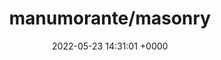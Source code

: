 ---
title: "manumorante/masonry"
link: "https://github.com/manumorante/masonry"
date: "2022-05-23 14:31:01 +0000"
---